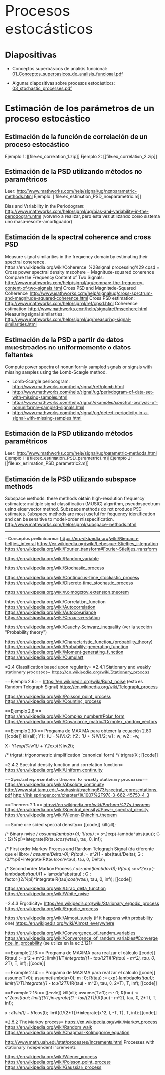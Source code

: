 <font size="30">Procesos estocásticos</font>

# Diapositivas
* Conceptos superbásicos de análisis funcional: [01_Conceptos_superbasicos_de_analisis_funcional.pdf](../diapositivas/01_Conceptos_superbasicos_de_analisis_funcional.pdf)

* Algunas diapositivas sobre procesos estocásticos:  [03_stochastic_processes.pdf](../diapositivas/03_stochastic_processes.pdf)

# Estimación de los parámetros de un proceso estocástico

## Estimación de la función de correlación de un proceso estocástico
Ejemplo 1: [[file:ex_correlation_1.zip]] 
Ejemplo 2: [[file:ex_correlation_2.zip]]

## Estimación de la PSD utilizando métodos no paramétricos
Leer: http://www.mathworks.com/help/signal/ug/nonparametric-methods.html
Ejemplo: [[file:ex_estimation_PSD_nonparametric.m]] 

Bias and Variability in the Periodogram: http://www.mathworks.com/help/signal/ug/bias-and-variability-in-the-periodogram.html (volverlo a realizar, pero esta vez utilizando como sistema uno masa-resorte-amortiguador)

## Estimación de la spectral coherence and cross PSD
Measure signal similarities in the frequency domain by estimating their spectral coherence.
https://en.wikipedia.org/wiki/Coherence_%28signal_processing%29
cpsd = Cross power spectral density
mscohere = Magnitude-squared coherence
Compare the Frequency Content of Two Signals: http://www.mathworks.com/help/signal/ug/compare-the-frequency-content-of-two-signals.html
Cross PSD and Magnitude-Squared Coherence: http://www.mathworks.com/help/signal/ug/cross-spectrum-and-magnitude-squared-coherence.html
Cross PSD estimation: http://www.mathworks.com/help/signal/ref/cpsd.html
Coherence estimation: http://www.mathworks.com/help/signal/ref/mscohere.html
Measuring signal similarities: http://www.mathworks.com/help/signal/ug/measuring-signal-similarities.html

## Estimación de la PSD a partir de datos muestreados no uniformemente o datos faltantes
Compute power spectra of nonuniformly sampled signals or signals with missing samples using the Lomb-Scargle method.
* Lomb-Scargle periodogram: http://www.mathworks.com/help/signal/ref/plomb.html
* http://www.mathworks.com/help/signal/ug/periodogram-of-data-set-with-missing-samples.html
* http://www.mathworks.com/help/signal/examples/spectral-analysis-of-nonuniformly-sampled-signals.html
* http://www.mathworks.com/help/signal/ug/detect-periodicity-in-a-signal-with-missing-samples.html

## Estimación de la PSD utilizando métodos paramétricos
Leer: http://www.mathworks.com/help/signal/ug/parametric-methods.html
Ejemplo 1: [[file:ex_estimation_PSD_parametric1.m]] 
Ejemplo 2: [[file:ex_estimation_PSD_parametric2.m]] 

## Estimación de la PSD utilizando subspace methods
Subspace methods: these methods obtain high-resolution frequency estimates: multiple signal classification (MUSIC) algorithm, pseudospectrum using eigenvector method. Subspace methods do not produce PSD estimates. Subspace methods are most useful for frequency identification and can be sensitive to model-order misspecification.
http://www.mathworks.com/help/signal/subspace-methods.html


-----------

=Conceptos preliminares=
https://en.wikipedia.org/wiki/Riemann-tieltjes_integral
https://en.wikipedia.org/wiki/Lebesgue-Stieltjes_integration
https://en.wikipedia.org/wiki/Fourier_transform#Fourier-Stieltjes_transform

https://en.wikipedia.org/wiki/Random_variable





https://en.wikipedia.org/wiki/Stochastic_process

https://en.wikipedia.org/wiki/Continuous-time_stochastic_process
https://en.wikipedia.org/wiki/Discrete-time_stochastic_process

https://en.wikipedia.org/wiki/Kolmogorov_extension_theorem

thtps://en.wikipedia.org/wiki/Correlation_function
https://en.wikipedia.org/wiki/Autocorrelation
https://en.wikipedia.org/wiki/Autocovariance
https://en.wikipedia.org/wiki/Cross-correlation

https://en.wikipedia.org/wiki/Cauchy-Schwarz_inequality (ver la sección "Probability theory")

https://en.wikipedia.org/wiki/Characteristic_function_(probability_theory)
https://en.wikipedia.org/wiki/Probability-generating_function
https://en.wikipedia.org/wiki/Moment-generating_function
https://en.wikipedia.org/wiki/Cumulant

=2.4 Classification based upon regularity=
=2.4.1 Stationary and weakly stationary processes=
https://en.wikipedia.org/wiki/Stationary_process

==Ejemplo 2.6:==
https://en.wikipedia.org/wiki/Burst_noise (esto es Random Telegraph Signal)
https://en.wikipedia.org/wiki/Telegraph_process

https://en.wikipedia.org/wiki/Poisson_point_process
https://en.wikipedia.org/wiki/Counting_process

==Ejemplo 2.8:==
https://en.wikipedia.org/wiki/Complex_number#Polar_form
https://en.wikipedia.org/wiki/Covariance_matrix#Complex_random_vectors

==Ejemplo 2.10:==
Programa de MAXIMA para obtener la ecuación 2.80
[[code]]
kill(all);
Y1 : (U - %i*V)/2;
Y2 : (U + %i*V)/2;
w1 :  w;
w2 : -w;

X : Y1*exp(%i*w1*t) + Y2*exp(%i*w2*t);

/* trigrat: trigonometric simplification (canonical form) */
trigrat(X); 
[[code]]

=2.4.2 Spectral density function and correlation function=
https://en.wikipedia.org/wiki/Uniform_continuity

==Spectral representation theorem for weakly stationary processes==
https://en.wikipedia.org/wiki/Absolute_continuity
http://www.stat.tamu.edu/~suhasini/teaching673/spectral_representations.pdf
http://link.springer.com/chapter/10.1007%2F978-3-662-45750-4_3

==Theorem 2.1:==
https://en.wikipedia.org/wiki/Bochner%27s_theorem
https://en.wikipedia.org/wiki/Spectral_density#Power_spectral_density
https://en.wikipedia.org/wiki/Wiener-Khinchin_theorem

==Some one sided spectral density==
[[code]]
kill(all);

/* Binary noise */
assume(lambda>0);
R(tau) := s^2*exp(-lambda*abs(tau));
G : (2/%pi)*integrate(R(tau)*cos(w*tau), tau, 0, inf);

/* First order Markov Process and Random Telegraph Signal (da diferente que el libro) */
assume(Delta>0);
R(tau) := s^2*(1 - abs(tau)/Delta);
G : (2/%pi)*integrate(R(tau)*cos(w*tau), tau, 0, Delta);

/* Second order Markov Process */
assume(lambda>0);
R(tau) := s^2*exp(-lambda*abs(tau))*(1 + lambda*abs(tau));
G : factor((2/%pi)*integrate(R(tau)*cos(w*tau), tau, 0, inf));
[[code]]

https://en.wikipedia.org/wiki/Dirac_delta_function
https://en.wikipedia.org/wiki/White_noise

=2.4.3 Ergodicity=
https://en.wikipedia.org/wiki/Stationary_ergodic_process
https://en.wikipedia.org/wiki/Ergodic_process

https://en.wikipedia.org/wiki/Almost_surely  (if it happens with probability one)
https://en.wikipedia.org/wiki/Almost_everywhere

https://en.wikipedia.org/wiki/Convergence_of_random_variables
https://en.wikipedia.org/wiki/Convergence_of_random_variables#Convergence_in_probability (se utiliza en la ec 2.121)

==Example 2.13:==
Programa de MAXIMA para realizar el cálculo
[[code]]
R(tau) := s^2 + m^2;
limit((1/T)*integrate((1 - tau/(2*T))*(R(tau) - m^2), tau, 0, 2*T), T, inf);
[[code]]

==Example 2.14:==
Programa de MAXIMA para realizar el cálculo
[[code]]
assume(T>0);
assume(lambda>0);
m : 0;
R(tau) := exp(-lambda*abs(tau));
limit((1/T)*integrate((1 - tau/(2*T))*(R(tau) - m^2), tau, 0, 2*T), T, inf);
[[code]]

==Example 2.15:==
[[code]]
kill(all);
assume(T>0);
m : 0;
R(tau) := s^2*cos(tau);
limit((1/T)*integrate((1 - tau/(2*T))*(R(tau) - m^2), tau, 0, 2*T), T, inf);

x : a1*sin(t) + b1*cos(t);
limit((1/(2*T))*integrate(x^2, t, -T, T), T, inf);
[[code]]

=2.5.2 The Markov process=
https://en.wikipedia.org/wiki/Markov_process
https://en.wikipedia.org/wiki/Random_walk
https://en.wikipedia.org/wiki/Chapman-Kolmogorov_equation



http://www.math.uah.edu/stat/processes/Increments.html Processes with stationary independent increments

https://en.wikipedia.org/wiki/Wiener_process
https://en.wikipedia.org/wiki/Poisson_point_process
https://en.wikipedia.org/wiki/Gaussian_process
